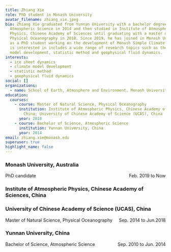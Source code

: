 ```yaml
---
title: Zhiang Xie
role: PhD student in Monash University
avatar_filename: zhiang_xie.jpeg
bio: Zhiang Xie graduated from Yunnan University with a bachelor degree in
  Atmospheric Science in 2014 and then studied in Institute of Atmospheric
  Physics, Chinese Academy of Sciences until graduating with a master degree in
  Physical Oceanography in 2018. Since 2019, he has joined in Monash University
  as a PhD student working on the development of Monash Simple Climate Model. He
  is interested in includes a wide range of research topics such as the climate
  model development, statistic method and geophysical fluid dynamics.
interests:
  - ice sheet dynamics
  - climate model development
  - statistic method
  - geophysical fluid dynamics
social: []
organizations:
  - name: School of Earth, Atmosphere and Environment, Monash University, Australia
education:
  courses:
    - course: Master of Natural Science, Physical Oceanography
      institution: Institute of Atmospheric Physics, Chinese Academy of Sciences,
        China; University of Chinese Academy of Science (UCAS), China
      year: 2018
    - course: Bachelor of Science, Atmospheric Science
      institution: Yunnan University, China
      year: 2014
email: zhiang.xie@monash.edu
superuser: true
highlight_name: false
---
```

### Monash University, Australia
<p style="text-align:left;"> PhD candidate <span style="float:right;"> Feb. 2019 to Now </span> </p> 

### Institute of Atmospheric Physics, Chinese Academy of Sciences, China
### University of Chinese Academy of Science (UCAS), China
<p style="text-align:left;"> Master of Natural Science, Physical Oceanography <span style="float:right;"> Sep. 2014 to Jun.2018 </span> </p> 

### Yunnan University, China
<p style="text-align:left;"> Bachelor of Science, Atmospheric Science <span style="float:right;"> Sep. 2010 to Jun. 2014 </span> </p> 
